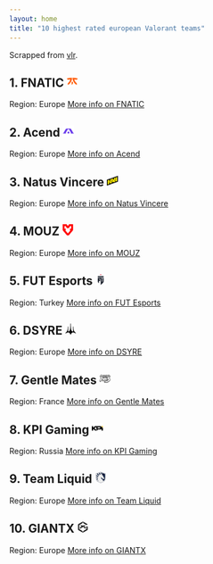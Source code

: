 ```yaml
---
layout: home
title: "10 highest rated european Valorant teams"
---
```


Scrapped from [vlr](https://www.vlr.gg/rankings).

## 1. FNATIC <img src="team_logos/62a40cc2b5e29.png" width="20" height="20">
 Region: Europe
 [More info on FNATIC](team_pages/team_page1.md)

## 2. Acend <img src="team_logos/62a4157412b4f.png" width="20" height="20">
 Region: Europe
 [More info on Acend](team_pages/team_page2.md)

## 3. Natus Vincere <img src="team_logos/62a4109ddbd7f.png" width="20" height="20">
 Region: Europe
 [More info on Natus Vincere](team_pages/team_page3.md)

## 4. MOUZ <img src="team_logos/61f8e777f0e8f.png" width="20" height="20">
 Region: Europe
 [More info on MOUZ](team_pages/team_page4.md)

## 5. FUT Esports <img src="team_logos/632be9976b8fe.png" width="20" height="20">
 Region: Turkey
 [More info on FUT Esports](team_pages/team_page5.md)

## 6. DSYRE <img src="team_logos/639b017f8d1fd.png" width="20" height="20">
 Region: Europe
 [More info on DSYRE](team_pages/team_page6.md)

## 7. Gentle Mates <img src="team_logos/643bed90680b9.png" width="20" height="20">
 Region: France
 [More info on Gentle Mates](team_pages/team_page7.md)

## 8. KPI Gaming <img src="team_logos/6359119895b14.png" width="20" height="20">
 Region: Russia
 [More info on KPI Gaming](team_pages/team_page8.md)

## 9. Team Liquid <img src="team_logos/640c381f0603f.png" width="20" height="20">
 Region: Europe
 [More info on Team Liquid](team_pages/team_page9.md)

## 10. GIANTX <img src="team_logos/657b2f3fcd199.png" width="20" height="20">
 Region: Europe
 [More info on GIANTX](team_pages/team_page10.md)

